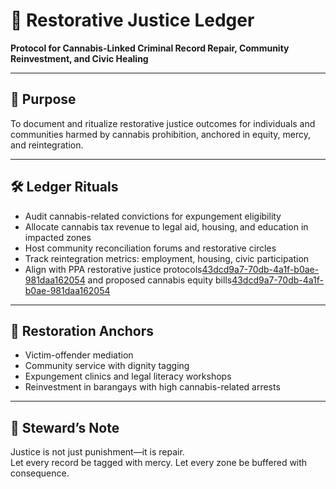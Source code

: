 # 📜 Restorative Justice Ledger  
**Protocol for Cannabis-Linked Criminal Record Repair, Community Reinvestment, and Civic Healing**

---

## 🧠 Purpose  
To document and ritualize restorative justice outcomes for individuals and communities harmed by cannabis prohibition, anchored in equity, mercy, and reintegration.

---

## 🛠️ Ledger Rituals  
- Audit cannabis-related convictions for expungement eligibility  
- Allocate cannabis tax revenue to legal aid, housing, and education in impacted zones  
- Host community reconciliation forums and restorative circles  
- Track reintegration metrics: employment, housing, civic participation  
- Align with PPA restorative justice protocols[43dcd9a7-70db-4a1f-b0ae-981daa162054](https://probation.gov.ph/restorative-justice/?citationMarker=43dcd9a7-70db-4a1f-b0ae-981daa162054 "1") and proposed cannabis equity bills[43dcd9a7-70db-4a1f-b0ae-981daa162054](https://www.respicio.ph/commentaries/legalization-of-marijuana-in-the-philippines-an-in-depth-analysis?citationMarker=43dcd9a7-70db-4a1f-b0ae-981daa162054 "2")

---

## 🌿 Restoration Anchors  
- Victim-offender mediation  
- Community service with dignity tagging  
- Expungement clinics and legal literacy workshops  
- Reinvestment in barangays with high cannabis-related arrests

---

## 🧠 Steward’s Note  
Justice is not just punishment—it is repair.  
Let every record be tagged with mercy. Let every zone be buffered with consequence.
